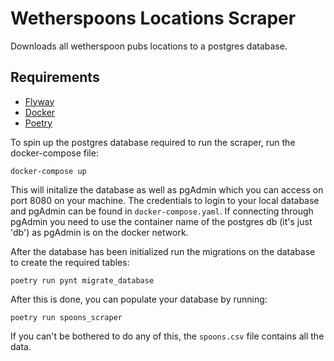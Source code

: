 # Wetherspoons Locations Scraper

Downloads all wetherspoon pubs locations to a postgres database.

## Requirements

- [Flyway](https://flywaydb.org/)
- [Docker](https://www.docker.com/)
- [Poetry](https://python-poetry.org/)

To spin up the postgres database required to run the scraper, run the docker-compose file:

```
docker-compose up
```

This will initalize the database as well as pgAdmin which you can access on port 8080 on your machine. The credentials to login to your local database and pgAdmin can be found in ```docker-compose.yaml```. If connecting through pgAdmin you need to use the container name of the postgres db (it's just 'db') as pgAdmin is on the docker network.


After the database has been initialized run the migrations on the database to create the required tables:

```
poetry run pynt migrate_database
```

After this is done, you can populate your database by running:

```
poetry run spoons_scraper
```

If you can't be bothered to do any of this, the ```spoons.csv``` file contains all the data.

